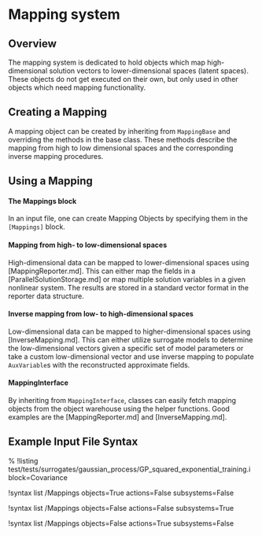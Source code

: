 # Mapping system

## Overview

The mapping system is dedicated to hold objects which map high-dimensional solution vectors
to lower-dimensional spaces (latent spaces). These objects do not get executed on their own, but only used
in other objects which need mapping functionality.

## Creating a Mapping

A mapping object can be created by inheriting from `MappingBase` and overriding the methods in the base class.
These methods describe the mapping from high to low dimensional spaces and the corresponding inverse mapping procedures.

## Using a Mapping

#### The Mappings block

In an input file, one can create Mapping Objects by specifying them in the `[Mappings]` block.

#### Mapping from high- to low-dimensional spaces

High-dimensional data can be mapped to lower-dimensional spaces using [MappingReporter.md].
This can either map the fields in a [ParallelSolutionStorage.md] or map multiple solution variables in a given
nonlinear system. The results are stored in a standard vector format in the reporter data structure.

#### Inverse mapping from low- to high-dimensional spaces

Low-dimensional data can be mapped to higher-dimensional spaces using [InverseMapping.md].
This can either utilize surrogate models to determine the low-dimensional vectors given
a specific set of model parameters or take a custom low-dimensional vector and use inverse mapping
to populate `AuxVariable`s with the reconstructed approximate fields.

#### MappingInterface

By inheriting from `MappingInterface`, classes can easily fetch mapping objects
from the object warehouse using the helper functions. Good examples are the [MappingReporter.md] and
[InverseMapping.md].

## Example Input File Syntax

% !listing test/tests/surrogates/gaussian_process/GP_squared_exponential_training.i block=Covariance

!syntax list /Mappings objects=True actions=False subsystems=False

!syntax list /Mappings objects=False actions=False subsystems=True

!syntax list /Mappings objects=False actions=True subsystems=False
